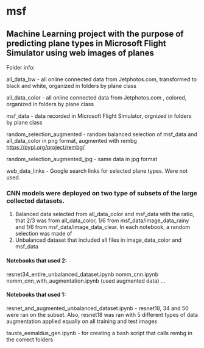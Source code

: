 # msf
## Machine Learning project with the purpose of predicting plane types in Microsoft Flight Simulator using web images of planes

Folder info:

all_data_bw - all online connected data from Jetphotos.com, transformed to black and white, organized in folders by plane class

all_data_color - all online connected data from Jetphotos.com , colored, organized in folders by plane class

msf_data - data recorded in Microsoft Flight Simulator, orgnized in folders by plane class

random_selection_augmented - random balanced selection of msf_data and all_data_color in png format, augmented with rembg https://pypi.org/project/rembg/

random_selection_augmented_jpg - same data in jpg format

web_data_links - Google search links for selected plane types. Were not used.




### CNN models were deployed on two type of subsets of the large collected datasets.

1) Balanced data selected from all_data_color and msf_data with the ratio, that 2/3 was from all_data_color, 1/6 from msf_data/image_data_rainy and 1/6 from msf_data/image_data_clear.
In each notebook, a random selection was made of
2) Unbalanced dataset that included all files in image_data_color and msf_data



#### Notebooks that used 2:
resnet34_entire_unbalanced_dataset.ipynb 
nomm_cnn.ipynb 
nomm_cnn_with_augmentation.ipynb (used augmented data)
...

#### Notebooks that used 1:
resnet_and_augmented_unbalanced_dataset.ipynb - resnet18, 34 and 50 were ran on the subset. Also, resnet18 was ran with 5 different types of data augmentation applied equally on all training and test images


tausta_eemaldus_gen.ipynb - for creating a bash script that calls rembg in the correct folders


